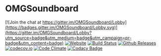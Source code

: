 # OMGSoundboard

[![Join the chat at https://gitter.im/OMGSoundboard/Lobby](https://badges.gitter.im/OMGSoundboard/Lobby.svg)](https://gitter.im/OMGSoundboard/Lobby?utm_source=badge&utm_medium=badge&utm_campaign=pr-badge&utm_content=badge)
[![Website](https://img.shields.io/website-up-down-green-red/http/shields.io.svg)]()
[![Build Status](https://travis-ci.org/OMGSoundboard/android-app.svg?branch=master)](https://travis-ci.org/OMGSoundboard/android-app)
[![Github Releases](https://img.shields.io/github/downloads/OMGSoundboard/android-app/latest/total.svg)]()
[![codecov.io](https://codecov.io/github/OMGSoundboard/android-app/branch/master/graph/badge.svg)](https://codecov.io/github/OMGSoundboard/android-app/)
[![Code Climate](https://codeclimate.com/github/OMGSoundboard/android-app/badges/gpa.svg)](https://codeclimate.com/github/OMGSoundboard/android-app)
[![Codacy Badge](https://api.codacy.com/project/badge/Grade/3e0a7a489806462b874e20579063fea9)](https://www.codacy.com/app/OMGSoundboard/android-app?utm_source=github.com&amp;utm_medium=referral&amp;utm_content=OMGSoundboard/android-app&amp;utm_campaign=Badge_Grade)
